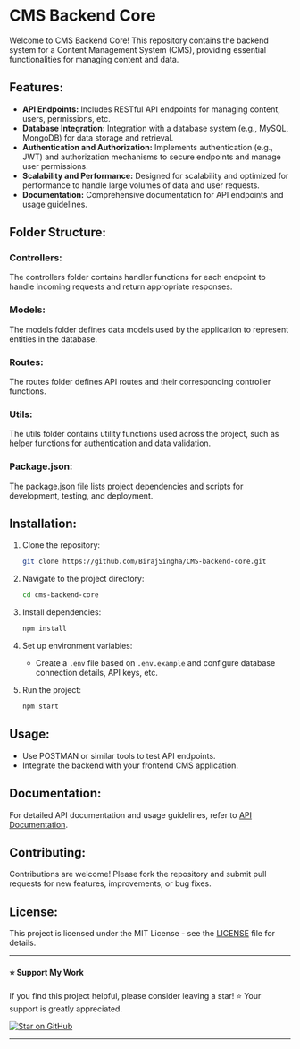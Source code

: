 # CMS Backend Core

Welcome to CMS Backend Core! This repository contains the backend system for a Content Management System (CMS), providing essential functionalities for managing content and data.

## Features:

- **API Endpoints:** Includes RESTful API endpoints for managing content, users, permissions, etc.
- **Database Integration:** Integration with a database system (e.g., MySQL, MongoDB) for data storage and retrieval.
- **Authentication and Authorization:** Implements authentication (e.g., JWT) and authorization mechanisms to secure endpoints and manage user permissions.
- **Scalability and Performance:** Designed for scalability and optimized for performance to handle large volumes of data and user requests.
- **Documentation:** Comprehensive documentation for API endpoints and usage guidelines.

## Folder Structure:

### Controllers:
The controllers folder contains handler functions for each endpoint to handle incoming requests and return appropriate responses.

### Models:
The models folder defines data models used by the application to represent entities in the database.

### Routes:
The routes folder defines API routes and their corresponding controller functions.

### Utils:
The utils folder contains utility functions used across the project, such as helper functions for authentication and data validation.

### Package.json:
The package.json file lists project dependencies and scripts for development, testing, and deployment.

## Installation:

1. Clone the repository:
    ```sh
    git clone https://github.com/BirajSingha/CMS-backend-core.git
    ```

2. Navigate to the project directory:
    ```sh
    cd cms-backend-core
    ```

3. Install dependencies:
    ```sh
    npm install
    ```

4. Set up environment variables:
    - Create a `.env` file based on `.env.example` and configure database connection details, API keys, etc.

5. Run the project:
    ```sh
    npm start
    ```

## Usage:

- Use POSTMAN or similar tools to test API endpoints.
- Integrate the backend with your frontend CMS application.

## Documentation:

For detailed API documentation and usage guidelines, refer to [API Documentation](./docs/api.md).

## Contributing:

Contributions are welcome! Please fork the repository and submit pull requests for new features, improvements, or bug fixes.

## License:

This project is licensed under the MIT License - see the [LICENSE](./LICENSE) file for details.

---

#### ⭐ **Support My Work**

If you find this project helpful, please consider leaving a star! ⭐ Your support is greatly appreciated.

[![Star on GitHub](https://img.shields.io/github/stars/birajsingha/cms-backend-core?style=social)](https://github.com/BirajSingha/cms-backend-core)

---
